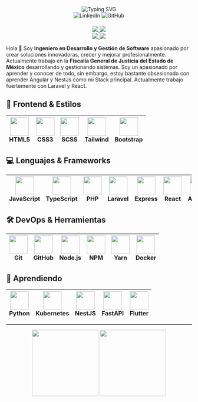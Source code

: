 <div align="center">
  <img src="https://readme-typing-svg.herokuapp.com?font=Fira+Code&size=25&duration=3000&pause=1000&color=DD0031&center=true&vCenter=true&width=435&lines=Angular+Development;NestJS+Backend;Laravel+Full+Stack;React+Frontend" alt="Typing SVG" />
</div>

<div align="center" style="margin-bottom: 20px;">
  <a href="https://www.linkedin.com/in/joel-gutierrez-nuñez-6133b5242" style="text-decoration: none;">
    <img src="https://img.shields.io/badge/LinkedIn-0077B5?style=for-the-badge&logo=linkedin&logoColor=white" alt="LinkedIn"/>
  </a>
  <a href="https://github.com/JoelGutierrezN" style="text-decoration: none;">
    <img src="https://img.shields.io/badge/GitHub-100000?style=for-the-badge&logo=github&logoColor=white" alt="GitHub"/>
  </a>
</div>

<div align="center">
  <a href="https://laravel.com">
    <img src="https://img.shields.io/badge/LARAVEL-%E2%AD%90%20AVANZADO-FF2D20?style=for-the-badge&labelColor=black" />
  </a>
  <a href="https://reactjs.org">
    <img src="https://img.shields.io/badge/REACT-%F0%9F%9B%A0%20AVANZADO-61DAFB?style=for-the-badge&labelColor=black" />
  </a>
  <br>
  <a href="https://angular.io">
    <img src="https://img.shields.io/badge/ANGULAR-%F0%9F%94%A5%20APASIONADO-DD0031?style=for-the-badge&labelColor=black" />
  </a>
  <a href="https://nestjs.com">
    <img src="https://img.shields.io/badge/NESTJS-%F0%9F%9A%80%20APASIONADO-E0234E?style=for-the-badge&labelColor=black" />
  </a>
</div>

Hola 👋 Soy **Ingeniero en Desarrollo y Gestión de Software** apasionado por crear soluciones innovadoras, crecer y
mejorar profesionalmente.
Actualmente trabajo en la **Fiscalía General de Justicia del Estado de México** desarrollando y gestionando sistemas.
Soy un apasionado por aprender y conocer de todo, sin embargo, estoy bastante obsesionado con aprender Angular y NestJs
como mi Stack
principal. Actualmente trabajo fuertemente con Laravel y React.

## 🎨 Frontend & Estilos

| <img height="50" src="https://user-images.githubusercontent.com/25181517/192158954-f88b5814-d510-4564-b285-dff7d6400dad.png"><br>HTML5 | <img height="50" src="https://user-images.githubusercontent.com/25181517/183898674-75a4a1b1-f960-4ea9-abcb-637170a00a75.png"><br>CSS3 | <img height="50" src="https://user-images.githubusercontent.com/25181517/192158956-48192682-23d5-4bfc-9dfb-6511ade346bc.png"><br>SCSS | <img height="50" src="https://user-images.githubusercontent.com/25181517/202896760-337261ed-ee92-4979-84c4-d4b829c7355d.png"><br>Tailwind | <img height="50" src="https://skillicons.dev/icons?i=bootstrap"><br>Bootstrap |
|:-:|:-:|:-:|:-:|:-:|

## 💻 Lenguajes & Frameworks

| <img height="50" src="https://user-images.githubusercontent.com/25181517/117447155-6a868a00-af3d-11eb-9cfe-245df15c9f3f.png"><br>JavaScript | <img height="50" src="https://user-images.githubusercontent.com/25181517/183890598-19a0ac2d-e88a-4005-a8df-1ee36782fde1.png"><br>TypeScript | <img height="50" src="https://user-images.githubusercontent.com/25181517/183570228-6a040b9f-3ddf-47a2-a201-743121dac664.png"><br>PHP | <img height="50" src="https://github.com/marwin1991/profile-technology-icons/assets/136815194/519bfaf3-c242-431e-a269-876979f05574"><br>Laravel | <img height="50" src="https://user-images.githubusercontent.com/25181517/183859966-a3462d8d-1bc7-4880-b353-e2cbed900ed6.png"><br>Express | <img height="50" src="https://user-images.githubusercontent.com/25181517/183897015-94a058a6-b86e-4e42-a37f-bf92061753e5.png"><br>React | <img height="50" src="https://user-images.githubusercontent.com/25181517/183890595-779a7e64-3f43-4634-bad2-eceef4e80268.png"><br>Angular |
|:-:|:-:|:-:|:-:|:-:|:-:|:-:|

## 🛠️ DevOps & Herramientas

| <img height="50" src="https://user-images.githubusercontent.com/25181517/192108372-f71d70ac-7ae6-4c0d-8395-51d8870c2ef0.png"><br>Git | <img height="50" src="https://user-images.githubusercontent.com/25181517/192108374-8da61ba1-99ec-41d7-80b8-fb2f7c0a4948.png"><br>GitHub | <img height="50" src="https://user-images.githubusercontent.com/25181517/183568594-85e280a7-0d7e-4d1a-9028-c8c2209e073c.png"><br>Node.js | <img height="50" src="https://user-images.githubusercontent.com/25181517/121401671-49102800-c959-11eb-9f6f-74d49a5e1774.png"><br>NPM | <img height="50" src="https://user-images.githubusercontent.com/25181517/183049794-a3dfaddd-22ee-4ffe-b0b4-549ccd4879f9.png"><br>Yarn | <img height="50" src="https://user-images.githubusercontent.com/25181517/117207330-263ba280-adf4-11eb-9b97-0ac5b40bc3be.png"><br>Docker |
|:-:|:-:|:-:|:-:|:-:|:-:|

## 🌱 Aprendiendo

| <img height="50" src="https://user-images.githubusercontent.com/25181517/183423507-c056a6f9-1ba8-4312-a350-19bcbc5a8697.png"><br>Python | <img height="50" src="https://user-images.githubusercontent.com/25181517/183345121-36788a6e-5462-424a-be67-af1ebeda79a2.png"><br>Kubernetes | <img height="50" src="https://skillicons.dev/icons?i=nestjs"><br>NestJS | <img height="50" src="https://github.com/marwin1991/profile-technology-icons/assets/136815194/5f8c622c-c217-4649-b0a9-7e0ee24bd704"><br>FastAPI | <img height="50" src="https://user-images.githubusercontent.com/25181517/186150365-da1eccce-6201-487c-8649-45e9e99435fd.png"><br>Flutter |
|:-:|:-:|:-:|:-:|:-:|


---

<div align="center">
  <img height="180em" src="https://github-readme-stats.vercel.app/api?username=JoelGutierrezN&show_icons=true&theme=radical&include_all_commits=true&count_private=true"/>
  <img height="180em" src="https://github-readme-streak-stats.herokuapp.com/?user=JoelGutierrezN&theme=radical"/>
</div>